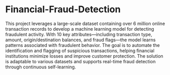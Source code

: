 # Financial-Fraud-Detection

This project leverages a large-scale dataset containing over 6 million online transaction records to develop a machine learning model for detecting fraudulent activity. With 10 key attributes—including transaction type, amount, origin/destination balances, and fraud flags—the model learns patterns associated with fraudulent behavior. The goal is to automate the identification and flagging of suspicious transactions, helping financial institutions minimize losses and improve customer protection. The solution is adaptable to various datasets and supports real-time fraud detection through continuous self-learning.
